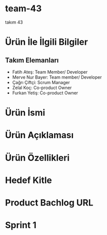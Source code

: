 # team-43
takım 43
# Ürün İle İlgili Bilgiler
## Takım Elemanları
- Fatih Ateş: Team Member/ Developer
- Merve Nur Bayer: Team member/ Developer
- Çağrı Çiftçi: Scrum Manager
- Zelal Koç: Co-product Owner
- Furkan Yetiş: Co-product Owner
# Ürün İsmi
# Ürün Açıklaması
# Ürün Özellikleri
# Hedef Kitle
# Product Bachlog URL
# Sprint 1
